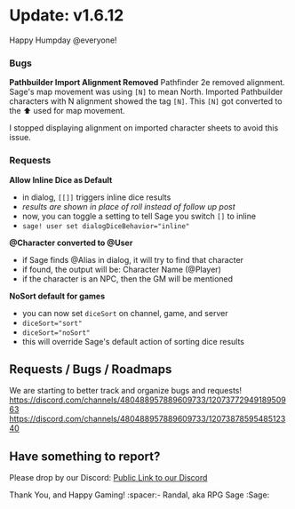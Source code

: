 # Update: v1.6.12

Happy Humpday @everyone!

### Bugs

**Pathbuilder Import Alignment Removed**
Pathfinder 2e removed alignment.
Sage's map movement was using `[N]` to mean North.
Imported Pathbuilder characters with N alignment showed the tag `[N]`.
This `[N]` got converted to the :arrow_up: used for map movement.

I stopped displaying alignment on imported character sheets to avoid this issue.

### Requests

**Allow Inline Dice as Default**
- in dialog, `[[]]` triggers inline dice results
 - *results are shown in place of roll instead of follow up post*
- now, you can toggle a setting to tell Sage you switch `[]` to inline
- `sage! user set dialogDiceBehavior="inline"`

**@Character converted to @User**
- if Sage finds @Alias in dialog, it will try to find that character
- if found, the output will be: Character Name (@Player)
- if the character is an NPC, then the GM will be mentioned

**NoSort default for games**
- you can now set `diceSort` on channel, game, and server
 - `diceSort="sort"`
 - `diceSort="noSort"`
- this will override Sage's default action of sorting dice results

## Requests / Bugs / Roadmaps
We are starting to better track and organize bugs and requests!
https://discord.com/channels/480488957889609733/1207377294918950963
https://discord.com/channels/480488957889609733/1207387859548512340

## Have something to report?
Please drop by our Discord: [Public Link to our Discord](<https://discord.com/invite/pfAcUMN>)

Thank You, and Happy Gaming!
:spacer:- Randal, aka RPG Sage :Sage: